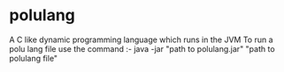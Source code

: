 polulang
========

A C like dynamic programming language which runs in the JVM
To run a polu lang file use the command :- java -jar "path to polulang.jar" "path to polulang file"
